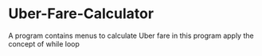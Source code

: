 # Uber-Fare-Calculator
A program contains menus to calculate Uber fare in this program apply the concept of while loop
